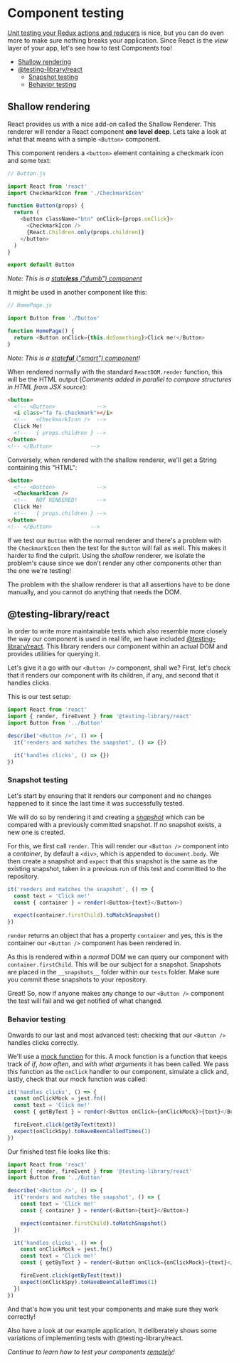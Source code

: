 # Component testing

[Unit testing your Redux actions and reducers](unit-testing.md) is nice, but you
can do even more to make sure nothing breaks your application. Since React is
the _view_ layer of your app, let's see how to test Components too!

<!-- TOC depthFrom:2 depthTo:6 withLinks:1 updateOnSave:1 orderedList:0 -->

- [Shallow rendering](#shallow-rendering)
- [@testing-library/react](#@testing-library/react)
  - [Snapshot testing](#snapshot-testing)
  - [Behavior testing](#behavior-testing)

<!-- /TOC -->

## Shallow rendering

React provides us with a nice add-on called the Shallow Renderer. This renderer
will render a React component **one level deep**. Lets take a look at what that
means with a simple `<Button>` component.

This component renders a `<button>` element containing a checkmark icon and some
text:

```javascript
// Button.js

import React from 'react'
import CheckmarkIcon from './CheckmarkIcon'

function Button(props) {
  return (
    <button className="btn" onClick={props.onClick}>
      <CheckmarkIcon />
      {React.Children.only(props.children)}
    </button>
  )
}

export default Button
```

_Note: This is a [state**less** ("dumb") component](../js/README.md#architecture-components-and-containers)_

It might be used in another component like this:

```javascript
// HomePage.js

import Button from './Button'

function HomePage() {
  return <Button onClick={this.doSomething}>Click me!</Button>
}
```

_Note: This is a [state**ful** ("smart") component](../js/README.md#architecture-components-and-containers)!_

When rendered normally with the standard `ReactDOM.render` function, this will
be the HTML output
(_Comments added in parallel to compare structures in HTML from JSX source_):

```html
<button>
  <!-- <Button>             -->
  <i class="fa fa-checkmark"></i>
  <!--   <CheckmarkIcon />  -->
  Click Me!
  <!--   { props.children } -->
</button>
<!-- </Button>            -->
```

Conversely, when rendered with the shallow renderer, we'll get a String
containing this "HTML":

```html
<button>
  <!-- <Button>             -->
  <CheckmarkIcon />
  <!--   NOT RENDERED!      -->
  Click Me!
  <!--   { props.children } -->
</button>
<!-- </Button>            -->
```

If we test our `Button` with the normal renderer and there's a problem
with the `CheckmarkIcon` then the test for the `Button` will fail as well.
This makes it harder to find the culprit. Using the _shallow_ renderer, we isolate
the problem's cause since we don't render any other components other than the
one we're testing!

The problem with the shallow renderer is that all assertions have to be done
manually, and you cannot do anything that needs the DOM.

## @testing-library/react

In order to write more maintainable tests which also resemble more closely the way
our component is used in real life, we have included [@testing-library/react](https://github.com/kentcdodds/@testing-library/react).
This library renders our component within an actual DOM and provides utilities for querying it.

Let's give it a go with our `<Button />` component, shall we? First, let's check that it renders our component with its
children, if any, and second that it handles clicks.

This is our test setup:

```javascript
import React from 'react'
import { render, fireEvent } from '@testing-library/react'
import Button from '../Button'

describe('<Button />', () => {
  it('renders and matches the snapshot', () => {})

  it('handles clicks', () => {})
})
```

### Snapshot testing

Let's start by ensuring that it renders our component and no changes happened to it since the last time it was
successfully tested.

We will do so by rendering it and creating a _[snapshot](https://jestjs.io/docs/en/snapshot-testing)_
which can be compared with a previously committed snapshot. If no snapshot exists, a new one is created.

For this, we first call `render`. This will render our `<Button />` component into a _container_, by default a
`<div>`, which is appended to `document.body`. We then create a snapshot and `expect` that this snapshot is the same as
the existing snapshot, taken in a previous run of this test and committed to the repository.

```javascript
it('renders and matches the snapshot', () => {
  const text = 'Click me!'
  const { container } = render(<Button>{text}</Button>)

  expect(container.firstChild).toMatchSnapshot()
})
```

`render` returns an object that has a property `container` and yes, this is the container our
`<Button />` component has been rendered in.

As this is rendered within a _normal_ DOM we can query our
component with `container.firstChild`. This will be our subject for a snapshot.
Snapshots are placed in the `__snapshots__` folder within our `tests` folder. Make sure you commit
these snapshots to your repository.

Great! So, now if anyone makes any change to our `<Button />` component the test will fail and we get notified of what
changed.

### Behavior testing

Onwards to our last and most advanced test: checking that our `<Button />` handles clicks correctly.

We'll use a [mock function](https://jestjs.io/docs/en/mock-functions) for this. A mock function is a function that
keeps track of _if_, _how often_, and _with what arguments_ it has been called. We pass this function as the `onClick` handler to our component,
simulate a click and, lastly, check that our mock function was called:

```javascript
it('handles clicks', () => {
  const onClickMock = jest.fn()
  const text = 'Click me!'
  const { getByText } = render(<Button onClick={onClickMock}>{text}</Button>)

  fireEvent.click(getByText(text))
  expect(onClickSpy).toHaveBeenCalledTimes(1)
})
```

Our finished test file looks like this:

```javascript
import React from 'react'
import { render, fireEvent } from '@testing-library/react'
import Button from '../Button'

describe('<Button />', () => {
  it('renders and matches the snapshot', () => {
    const text = 'Click me!'
    const { container } = render(<Button>{text}</Button>)

    expect(container.firstChild).toMatchSnapshot()
  })

  it('handles clicks', () => {
    const onClickMock = jest.fn()
    const text = 'Click me!'
    const { getByText } = render(<Button onClick={onClickMock}>{text}</Button>)

    fireEvent.click(getByText(text))
    expect(onClickSpy).toHaveBeenCalledTimes(1)
  })
})
```

And that's how you unit test your components and make sure they work correctly!

Also have a look at our example application. It deliberately shows some variations of implementing tests with
@testing-library/react.

_Continue to learn how to test your components [remotely](remote-testing.md)!_
